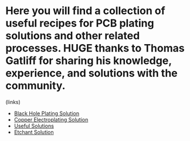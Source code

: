 # Here you will find a collection of useful recipes for PCB plating solutions and other related processes. HUGE thanks to Thomas Gatliff for sharing his knowledge, experience, and solutions with the community.

(links)
- [Black Hole Plating Solution ](Proven_Black_hole_solution.md)
- [Copper Electroplating Solution](Plating_solution.md)
- [Useful Solutions](solutions.md)
- [Etchant Solution](Etchant.md)
